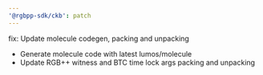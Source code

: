 ```yaml
---
'@rgbpp-sdk/ckb': patch
---
```


fix: Update molecule codegen, packing and unpacking

  - Generate molecule code with latest lumos/molecule
  - Update RGB++ witness and BTC time lock args packing and unpacking
